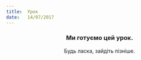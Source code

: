 ```yaml
---
title:  Урок
date:   14/07/2017
---
```


### <center>Ми готуємо цей урок.</center>
<center>Будь ласка, зайдіть пізніше.</center>